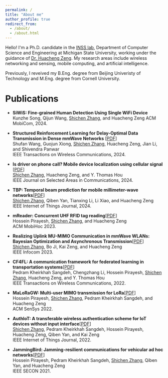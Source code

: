 ```yaml
---
permalink: /
title: "About me"
author_profile: true
redirect_from: 
  - /about/
  - /about.html
---
```


Hello! I'm a Ph.D. candidate in the [INSS lab](https://inss.egr.msu.edu), Department of Computer Science and Engineering at Michigan State University, working under the guidance of [Dr. Huacheng Zeng](https://inss.egr.msu.edu/team.html). My research areas include wireless networking and sensing, mobile computing, and artificial intelligence.  

Previously, I reveived my B.Eng. degree from Beijing Univeristy of Technology and M.Eng. degree from Cornell University. 

Publications 
======
* **SiWiS: Fine-grained Human Detection Using Single WiFi Device** 
Kunzhe Song, Qijun Wang, <ins>Shichen Zhang</ins>, and Huacheng Zeng
ACM MobiCom, 2024. 

* **Structured Reinforcement Learning for Delay-Optimal Data Transmission in Dense mmWave
Networks** \[[PDF](/files/RL_Dense_mmWave_IEEE_TWC_2024.pdf)\]   
Shufan Wang, Guojun Xiong, <ins>Shichen Zhang</ins>, Huacheng Zeng, Jian Li, and Shivendra Panwar  
IEEE Transactions on Wireless Communications, 2024. 

* **Is driver on phone call? Mobile device localization using cellular signal** \[[PDF](/files/Shichen24_JSAC_PhoLoc.pdf)\]   
<ins>Shichen Zhang</ins>, Huacheng Zeng, and Y. Thomas Hou  
IEEE Journal on Selected Areas in Communications, 2024.  

* **TBP: Temporal beam prediction for mobile millimeter-wave networks**\[[PDF](/files/tbp_shichen2024.pdf)\]       
<ins>Shichen Zhang</ins>, Qiben Yan, Tianxing Li, Li Xiao, and Huacheng Zeng  
IEEE Internet of Things Journal, 2024.  

* **mReader: Concurrent UHF RFID tag reading**\[[PDF](/files/mreader2023.pdf)\]   
Hossein Pirayesh, <ins>Shichen Zhang</ins>, and Huacheng Zeng  
ACM MobiHoc 2023.  

* **Realizing Uplink MU-MIMO Communication in mmWave WLANs: Bayesian Optimization and Asynchronous Transmission**\[[PDF](/files/shichen23_beamforming_infocom.pdf)\]  
<ins>Shichen Zhang</ins>, Bo Ji, Kai Zeng, and Huacheng Zeng  
IEEE Infocom 2023.  

* **CF4FL: A communication framework for federated learning in transportation systems**\[[PDF](/files/Pedram22_TWC_CF4FL.pdf)\]  
Pedram Kheirkhah Sangdeh, Chengzhang Li, Hossein Pirayesh, <ins>Shichen Zhang</ins>, Huacheng Zeng, and Y. Thomas Hou  
IEEE Transactions on Wireless Communications, 2022.  

* **MaLoRaGW: Multi-user MIMO transmission for LoRa**\[[PDF](/files/Hossein22_Sensys_MaLoRaGW.pdf)\]  
Hossein Pirayesh, <ins>Shichen Zhang</ins>, Pedram Kheirkhah Sangdeh, and Huacheng Zeng  
ACM SenSys 2022.  

* **AuthIoT: A transferable wireless authentication scheme for IoT devices without input interface**\[[PDF](/files/Shichen22_JIoT_AuthIoT.pdf)\]  
<ins>Shichen Zhang</ins>, Pedram Kheirkhah Sangdeh, Hossein Pirayesh, Huacheng Zeng, Qiben Yan, and Kai Zeng  
IEEE Internet of Things Journal, 2022.  

* **JammingBird: Jamming-resilient communications for vehicular ad hoc networks**\[[PDF](/files/Hossein_JammingBird.pdf)\]  
Hossein Pirayesh, Pedram Kheirkhah Sangdeh, <ins>Shichen Zhang</ins>, Qiben Yan, and Huacheng Zeng  
IEEE SECON 2021.  



